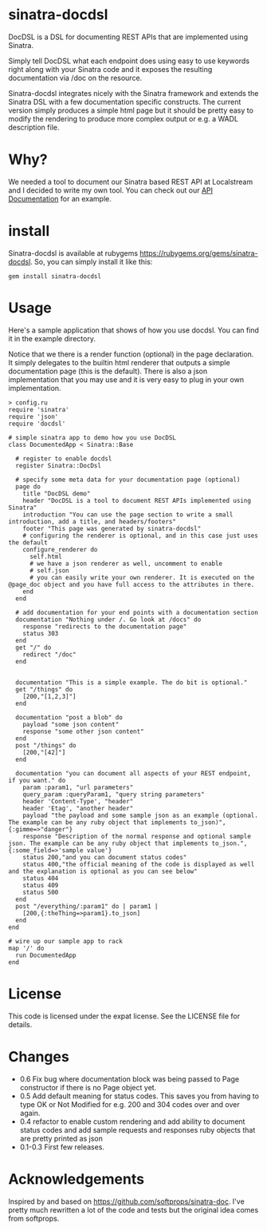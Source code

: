 # sinatra-docdsl

DocDSL is a DSL for documenting REST APIs that are implemented using Sinatra. 

Simply tell DocDSL what each endpoint does using easy to use keywords right along with your Sinatra code and it exposes the resulting documentation via /doc on the resource.

Sinatra-docdsl integrates nicely with the Sinatra framework and extends the Sinatra DSL with a few documentation specific constructs. The current version simply produces a simple html page but it should be pretty easy to modify the rendering to produce more complex output or e.g. a WADL description file.

# Why?

We needed a tool to document our Sinatra based REST API at Localstream and I decided to write my own tool. You can check out our [API Documentation](https://localstre.am/api) for an example.

# install

Sinatra-docdsl is available at rubygems https://rubygems.org/gems/sinatra-docdsl. So, you can simply install it like this:

    gem install sinatra-docdsl

# Usage

Here's a sample application that shows of how you use docdsl. You can find it in the example directory. 

Notice that we there is a render function (optional) in the page declaration. It simply delegates to the builtin html renderer that outputs a simple documentation page (this is the default). There is also a json implementation that you may use and it is very easy to plug in your own implementation.

    > config.ru
    require 'sinatra'
    require 'json'
    require 'docdsl'

    # simple sinatra app to demo how you use DocDSL
    class DocumentedApp < Sinatra::Base
  
      # register to enable docdsl
      register Sinatra::DocDsl 
  
      # specify some meta data for your documentation page (optional)
      page do      
        title "DocDSL demo"
        header "DocDSL is a tool to document REST APIs implemented using Sinatra"
        introduction "You can use the page section to write a small introduction, add a title, and headers/footers"
        footer "This page was generated by sinatra-docdsl"
        # configuring the renderer is optional, and in this case just uses the default
        configure_renderer do
          self.html
          # we have a json renderer as well, uncomment to enable
          # self.json   
          # you can easily write your own renderer. It is executed on the @page_doc object and you have full access to the attributes in there.
        end
      end
  
      # add documentation for your end points with a documentation section
      documentation "Nothing under /. Go look at /docs" do
        response "redirects to the documentation page"
        status 303
      end
      get "/" do
        redirect "/doc"
      end


      documentation "This is a simple example. The do bit is optional."
      get "/things" do
        [200,"[1,2,3]"]
      end
  
      documentation "post a blob" do
        payload "some json content"
        response "some other json content"
      end
      post "/things" do
        [200,"[42]"]
      end

      documentation "you can document all aspects of your REST endpoint, if you want." do
        param :param1, "url parameters"
        query_param :queryParam1, "query string parameters"
        header 'Content-Type', "header"
        header 'Etag', "another header"
        payload "the payload and some sample json as an example (optional. The example can be any ruby object that implements to_json)", {:gimme=>"danger"}
        response "Description of the normal response and optional sample json. The example can be any ruby object that implements to_json.", {:some_field=>'sample value'}
        status 200,"and you can document status codes"
        status 400,"the official meaning of the code is displayed as well and the explanation is optional as you can see below"
        status 404
        status 409
        status 500
      end
      post "/everything/:param1" do | param1 |    
        [200,{:theThing=>param1}.to_json]
      end
    end

    # wire up our sample app to rack
    map '/' do
      run DocumentedApp
    end
    

# License

This code is licensed under the expat license. See the LICENSE file for details.

# Changes

- 0.6 Fix bug where documentation block was being passed to Page constructor if there is no Page object yet.
- 0.5 Add default meaning for status codes. This saves you from having to type OK or Not Modified for e.g. 200 and 304 codes over and over again.
- 0.4 refactor to enable custom rendering and add ability to document status codes and add sample requests and responses ruby objects that are pretty printed as json
- 0.1-0.3 First few releases. 

        
# Acknowledgements

Inspired by and based on https://github.com/softprops/sinatra-doc. I've pretty much rewritten a lot of the code and tests but the original idea comes from softprops.


